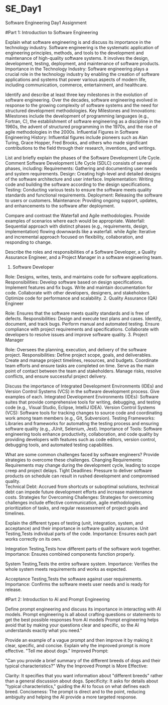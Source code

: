 # SE_Day1
Software Engineering Day1 Assignment

#Part 1: Introduction to Software Engineering

Explain what software engineering is and discuss its importance in the technology industry.
Software engineering is the systematic application of engineering principles, methods, and tools to the development and maintenance of high-quality software systems. It involves the design, development, testing, deployment, and maintenance of software products.
Importance in the Technology Industry: Software engineering plays a crucial role in the technology industry by enabling the creation of software applications and systems that power various aspects of modern life, including communication, commerce, entertainment, and healthcare.


Identify and describe at least three key milestones in the evolution of software engineering.
Over the decades, software engineering evolved in response to the growing complexity of software systems and the need for structured development methodologies.
Key Milestones and Innovations: Milestones include the development of programming languages (e.g., Fortran, C), the establishment of software engineering as a discipline in the 1960s, the advent of structured programming in the 1970s, and the rise of agile methodologies in the 2000s.
Influential Figures in Software Engineering History: Influential figures include pioneers such as Alan Turing, Grace Hopper, Fred Brooks, and others who made significant contributions to the 
field through their research, inventions, and writings.


List and briefly explain the phases of the Software Development Life Cycle.
Comment
Software Development Life Cycle (SDLC) consists of several phases, including:
Requirements: Gathering and documenting user needs and system requirements.
Design: Creating high-level and detailed designs of the software architecture and user interface.
Implementation: Writing code and building the software according to the design specifications.
Testing: Conducting various tests to ensure the software meets quality standards and functional requirements.
Deployment: Releasing the software to users or customers.
Maintenance: Providing ongoing support, updates, and enhancements to the software after deployment.






Compare and contrast the Waterfall and Agile methodologies. Provide examples of scenarios where each would be appropriate.
Waterfall: Sequential approach with distinct phases (e.g., requirements, design, implementation) flowing downwards like a waterfall.
while Agile: Iterative and incremental approach focused on flexibility, collaboration, and responding to change.




Describe the roles and responsibilities of a Software Developer, a Quality Assurance Engineer, and a Project Manager in a software engineering team.
1. Software Developer

Role: Designs, writes, tests, and maintains code for software applications.
Responsibilities:
Develop software based on design specifications.
Implement features and fix bugs.
Write and maintain documentation for code.
Collaborate with other developers, designers, and stakeholders.
Optimize code for performance and scalability.
2. Quality Assurance (QA) Engineer

Role: Ensures that the software meets quality standards and is free of defects.
Responsibilities:
Design and execute test plans and cases.
Identify, document, and track bugs.
Perform manual and automated testing.
Ensure compliance with project requirements and specifications.
Collaborate with developers to resolve issues and improve software quality.
3. Project Manager

Role: Oversees the planning, execution, and delivery of the software project.
Responsibilities:
Define project scope, goals, and deliverables.
Create and manage project timelines, resources, and budgets.
Coordinate team efforts and ensure tasks are completed on time.
Serve as the main point of contact between the team and stakeholders.
Manage risks, resolve conflicts, and ensure successful project delivery.









Discuss the importance of Integrated Development Environments (IDEs) and Version Control Systems (VCS) in the software development process. Give examples of each.
Integrated Development Environments (IDEs): Software suites that provide comprehensive tools for writing, debugging, and testing code (e.g., Visual Studio, Eclipse, IntelliJ IDEA).
Version Control Systems (VCS): Software tools for tracking changes to source code and coordinating work among team members (e.g., Git, Subversion).
Testing Frameworks: Libraries and frameworks for automating the testing process and ensuring software quality (e.g., JUnit, Selenium, Jest).
Importance of Tools: Software engineering tools enhance productivity, collaboration, and code quality by providing developers with features such as code editors, version control, debugging tools, and automated testing capabilities.




What are some common challenges faced by software engineers? Provide strategies to overcome these challenges.
Changing Requirements: Requirements may change during the development cycle, leading to scope creep and project delays.
Tight Deadlines: Pressure to deliver software products on schedule can result in rushed development and compromised quality.  
Technical Debt: Accrued from shortcuts or suboptimal solutions, technical debt can impede future development efforts and increase maintenance costs.
Strategies for Overcoming Challenges: Strategies for overcoming challenges include effective communication, agile methodologies, prioritization of tasks, and regular reassessment of project goals and timelines.



Explain the different types of testing (unit, integration, system, and acceptance) and their importance in software quality assurance.
Unit Testing,Tests individual parts of the code.
Importance: Ensures each part works correctly on its own.

Integration Testing,Tests how different parts of the software work together.
Importance: Ensures combined components function properly.

System Testing,Tests the entire software system.
Importance: Verifies the whole system meets requirements and works as expected.

Acceptance Testing,Tests the software against user requirements.
Importance: Confirms the software meets user needs and is ready for release.









#Part 2: Introduction to AI and Prompt Engineering



Define prompt engineering and discuss its importance in interacting with AI models.
Prompt engineering is all about crafting questions or statements to get the best possible responses from AI models
Prompt engineering helps avoid that by making your questions clear and specific, so the AI understands exactly what you need."



Provide an example of a vague prompt and then improve it by making it clear, specific, and concise. Explain why the improved prompt is more effective.
"Tell me about dogs."
Improved Prompt:

"Can you provide a brief summary of the different breeds of dogs and their typical characteristics?"
Why the Improved Prompt is More Effective:

Clarity: It specifies that you want information about "different breeds" rather than a general discussion about dogs.
Specificity: It asks for details about "typical characteristics," guiding the AI to focus on what defines each breed.
Conciseness: The prompt is direct and to the point, reducing ambiguity and helping the AI provide a more targeted response.

